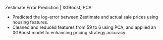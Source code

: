 Zestimate Error Prediction | XGBoost, PCA
+	Predicted the log-error between Zestimate and actual sale prices using housing features.
+	Cleaned and reduced features from 59 to 6 using PCA, and applied an XGBoost model to enhancing pricing strategy accuracy.
